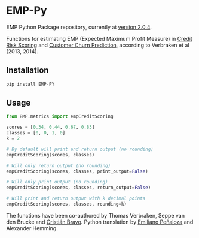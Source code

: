 # EMP-Py

EMP Python Package repository, currently at [version 2.0.4](https://pypi.org/project/EMP-PY/).


Functions for estimating EMP (Expected Maximum Profit Measure) in [Credit Risk Scoring](https://www.sciencedirect.com/science/article/pii/S0377221714003105) and [Customer Churn Prediction](https://ieeexplore.ieee.org/document/6165289), according to Verbraken et al (2013, 2014).

## Installation

```python
pip install EMP-PY
```

## Usage

```python
from EMP.metrics import empCreditScoring

scores = [0.34, 0.44, 0.67, 0.83]
classes = [0, 0, 1, 0]
k = 2

# By default will print and return output (no rounding)
empCreditScoring(scores, classes)

# Will only return output (no rounding)
empCreditScoring(scores, classes, print_output=False)

# Will only print output (no rounding)
empCreditScoring(scores, classes, return_output=False)

# Will print and return output with k decimal points
empCreditScoring(scores, classes, rounding=k)
```

The functions have been co-authored by Thomas Verbraken, Seppe van den Brucke and [Cristián Bravo](https://github.com/CBravoR). Python translation by [Emiliano Peñaloza](https://emilianopp.com/#/home) and Alexander Hemming.
